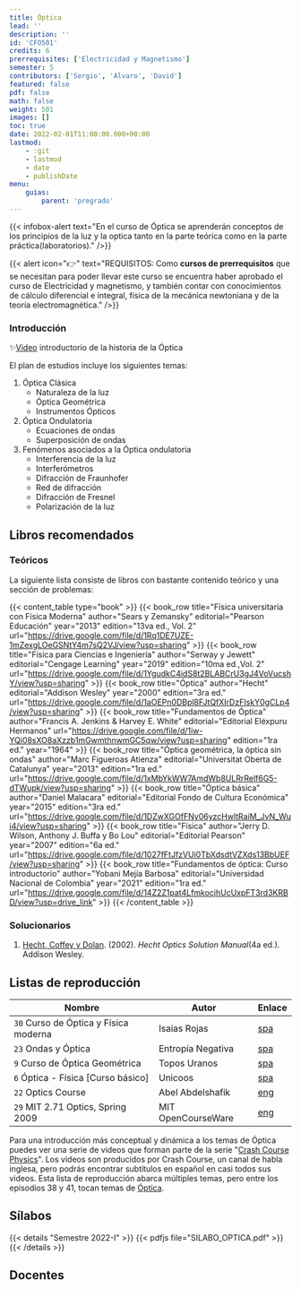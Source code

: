```yaml
---
title: Óptica
lead: ''
description: ''
id: 'CFO501'
credits: 6
prerrequisites: ['Electricidad y Magnetismo']
semester: 5
contributors: ['Sergio', 'Alvaro', 'David']
featured: false
pdf: false
math: false
weight: 501
images: []
toc: true
date: 2022-02-01T11:00:00.000+00:00
lastmod:
    - :git
    - lastmod
    - date
    - publishDate
menu:
    guias:
        parent: 'pregrado'
---
```


{{< infobox-alert text="En el curso de Óptica se aprenderán conceptos de los principios de la luz y la optica  tanto en la parte teórica como en la parte práctica(laboratorios)." />}}

{{< alert icon="👉" text="REQUISITOS: Como **cursos de prerrequisitos** que se necesitan para poder llevar este curso se encuentra haber aprobado el curso de Electricidad y magnetismo, y también contar con conocimientos de cálculo diferencial e integral, física de la mecánica newtoniana y de la teoría electromagnética." />}}

### Introducción

✨[Video](https://www.youtube.com/watch?v=a7ZHi2kDndo) introductorio de la historia de la Óptica

El plan de estudios incluye los siguientes temas:

1. Óptica Clásica
    - Naturaleza de la luz
    - Óptica Geométrica
    - Instrumentos Ópticos
2. Óptica Ondulatoria
    - Ecuaciones de ondas
    - Superposición de ondas
3. Fenómenos asociados a la Óptica ondulatoria
    - Interferencia de la luz
    - Interferómetros
    - Difracción de Fraunhofer
    - Red de difracción
    - Difracción de Fresnel
    - Polarización de la luz

## Libros recomendados

### Teóricos

La siguiente lista consiste de libros con bastante contenido teórico y una sección de problemas:

{{< content_table type="book" >}} {{< book_row title="Física universitaria con Física Moderna" author="Sears y Zemansky" editorial="Pearson Educación" year="2013" edition="13va ed., Vol. 2" url="https://drive.google.com/file/d/1Rq1DE7UZE-1mZexgLOeGSNtY4m7sQ2VJ/view?usp=sharing" >}} {{< book_row title="Física para Ciencias e Ingeniería" author="Serway y Jewett" editorial="Cengage Learning" year="2019" edition="10ma ed.,Vol. 2" url="https://drive.google.com/file/d/1YgudkC4idS8t2BLABCrU3gJ4VoVucshY/view?usp=sharing" >}} {{< book_row title="Óptica" author="Hecht" editorial="Addison Wesley" year="2000" edition="3ra ed." url="https://drive.google.com/file/d/1aOEPn0DBpl8FJtQfXIrDzFIskY0gCLp4/view?usp=sharing" >}} {{< book_row title="Fundamentos de Óptica" author="Francis A. Jenkins & Harvey E. White" editorial="Editorial Eléxpuru Hermanos" url="https://drive.google.com/file/d/1iw-YQi08sXO8aXzzb1mGwmthnwmGC5qw/view?usp=sharing" edition="1ra ed." year="1964" >}} {{< book_row title="Óptica geométrica, la óptica sin ondas" author="Marc Figueroas Atienza" editorial="Universitat Oberta de Catalunya" year="2013" edition="1ra ed." url="https://drive.google.com/file/d/1xMbYkWW7AmdWb8ULRrRelf6G5-dTWupk/view?usp=sharing" >}} {{< book_row title="Óptica básica" author="Daniel Malacara" editorial="Editorial Fondo de Cultura Económica" year="2015" edition="3ra ed." url="https://drive.google.com/file/d/1DZwXGOfFNy06yzcHwltRaiM_JvN_Wui4/view?usp=sharing" >}} {{< book_row title="Física" author="Jerry D. Wilson, Anthony J. Buffa y Bo Lou" editorial="Editorial Pearson" year="2007" edition="6a ed." url="https://drive.google.com/file/d/1027fFtJfzVUi0TbXdsdtVZXds13BbUEF/view?usp=sharing" >}} {{< book_row title="Fundamentos de óptica: Curso introductorio" author="Yobani Mejía Barbosa" editorial="Universidad Nacional de Colombia" year="2021" edition="1ra ed." url="https://drive.google.com/file/d/14Z2Z1pat4LfmkocjhUcUxpFT3rd3KRBD/view?usp=drive_link" >}} {{< /content_table >}}

### Solucionarios

1. [Hecht, Coffey y Dolan](https://drive.google.com/file/d/1UfQB1DE0wIF52QDRDht4JVXn1PNEGrD9/view?usp=sharing). (2002). _Hecht Optics Solution Manual_(4a ed.). Addison Wesley.

## Listas de reproducción

| Nombre | Autor | Enlace |
| --- | --- | --- |
| `30` Curso de Óptica y Física moderna | Isaias Rojas | [spa](https://youtube.com/playlist?list=PL1Ztlverqb4rVFJQK_3ysBllIeW9iNqnx) |
| `23` Ondas y Óptica | Entropía Negativa | [spa](https://www.youtube.com/playlist?list=PLBMRQ0GOZVeUBIv9Zr5auFnVcDXn3yDHh) |
| `9` Curso de Óptica Geométrica | Topos Uranos | [spa](https://youtube.com/playlist?list=PL_C8rbeFjqAWf4vOMzs7reXie5fNKcGb0) |
| `6` Óptica - Física [Curso básico] | Unicoos | [spa](https://youtube.com/playlist?list=PLOa7j0qx0jgN25SjjO0CJ-NG0czFF_s4O) |
| `22` Optics Course | Abel Abdelshafik | [eng](https://youtube.com/playlist?list=PL8OVtyCOyQr-hkzGW07wZHQg5KGcZDe8N) |
| `29` MIT 2.71 Optics, Spring 2009 | MIT OpenCourseWare | [eng](https://youtube.com/playlist?list=PLEA084AC2DD3CEC09) |

Para una introducción más conceptual y dinámica a los temas de Óptica puedes ver una serie de videos que forman parte de la serie "[Crash Course Physics](https://www.youtube.com/playlist?list=PL8dPuuaLjXtN0ge7yDk_UA0ldZJdhwkoV)". Los videos son producidos por Crash Course, un canal de habla inglesa, pero podrás encontrar subtítulos en español en casi todos sus videos. Esta lista de reproducción abarca múltiples temas, pero entre los episodios 38 y 41, tocan temas de [Óptica](https://www.youtube.com/playlist?list=PLtmYHzw6fOYQ4vvlP7liJMpsIM-dvs9xG).

## Sílabos

{{< details "Semestre 2022-I" >}} {{< pdfjs file="SILABO_OPTICA.pdf" >}} {{< /details >}}

## Docentes
